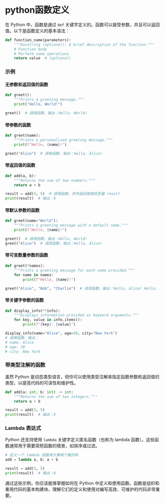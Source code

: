 # python函数定义
在 Python 中，函数是通过 `def` 关键字定义的。函数可以接受参数，并且可以返回值。以下是函数定义的基本语法：

```python
def function_name(parameters):
    """Docstring (optional): A brief description of the function."""
    # Function body
    # Perform some operations
    return value  # (optional)
```

### 示例

#### 无参数和返回值的函数

```python
def greet():
    """Prints a greeting message."""
    print("Hello, World!")

greet()  # 调用函数，输出：Hello, World!
```

#### 带参数的函数

```python
def greet(name):
    """Prints a personalized greeting message."""
    print(f"Hello, {name}!")

greet("Alice")  # 调用函数，输出：Hello, Alice!
```

#### 带返回值的函数

```python
def add(a, b):
    """Returns the sum of two numbers."""
    return a + b

result = add(3, 5)  # 调用函数，并将返回值赋给变量 result
print(result)  # 输出：8
```

#### 带默认参数的函数

```python
def greet(name="World"):
    """Prints a greeting message with a default name."""
    print(f"Hello, {name}!")

greet()  # 调用函数，输出：Hello, World!
greet("Alice")  # 调用函数，输出：Hello, Alice!
```

#### 带可变数量参数的函数

```python
def greet(*names):
    """Prints a greeting message for each name provided."""
    for name in names:
        print(f"Hello, {name}!")

greet("Alice", "Bob", "Charlie")  # 调用函数，输出：Hello, Alice! Hello, Bob! Hello, Charlie!
```

#### 带关键字参数的函数

```python
def display_info(**info):
    """Displays information provided as keyword arguments."""
    for key, value in info.items():
        print(f"{key}: {value}")

display_info(name="Alice", age=30, city="New York")
# 调用函数，输出：
# name: Alice
# age: 30
# city: New York
```

### 带类型注解的函数

虽然 Python 是动态类型语言，但你可以使用类型注解来指定函数参数和返回值的类型，以提高代码的可读性和维护性。

```python
def add(a: int, b: int) -> int:
    """Returns the sum of two integers."""
    return a + b

result = add(3, 5)
print(result)  # 输出：8
```

### Lambda 表达式

Python 还支持使用 `lambda` 关键字定义匿名函数（也称为 lambda 函数）。这些函数通常用于需要简短函数的情景，如排序或过滤。

```python
# 定义一个 lambda 函数来计算两个数的和
add = lambda a, b: a + b

result = add(3, 5)
print(result)  # 输出：8
```

通过这些示例，你应该能够掌握如何在 Python 中定义和使用函数。函数是组织和重用代码的基本构建块，理解它们的定义和使用对编写高效、可维护的代码非常重要。